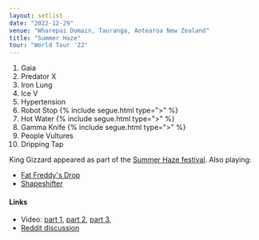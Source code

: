 ```yaml
---
layout: setlist
date: "2022-12-29"
venue: "Wharepai Domain, Tauranga, Aotearoa New Zealand"
title: "Summer Haze"
tour: "World Tour '22"
---
```


1. Gaia
2. Predator X
3. Iron Lung
4. Ice V
5. Hypertension
6. Robot Stop {% include segue.html type=">" %}
7. Hot Water {% include segue.html type=">" %}
8. Gamma Knife {% include segue.html type=">" %}
9. People Vultures
10. Dripping Tap

<!--snippet-->

King Gizzard appeared as part of the [Summer Haze festival](https://summerhazenz.com/).
Also playing:
* [Fat Freddy's Drop](https://www.fatfreddysdrop.com/)
* [Shapeshifter](https://shapeshifter.co.nz/)

#### Links

* Video: [part 1](https://youtu.be/2JHbEP3VLl4), [part 2](https://youtu.be/np0idN82bjs), [part 3](https://youtu.be/yHdkSpGPBV0), 
* [Reddit discussion](https://www.reddit.com/r/KGATLW/comments/zxy589/king_gizzard_in_tauranga/)
